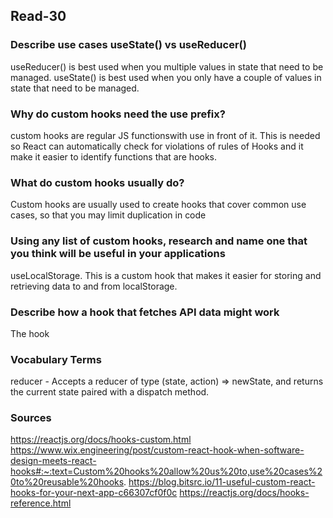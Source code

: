 ## Read-30

### Describe use cases useState() vs useReducer()
useReducer() is best used when you multiple values in state that need to be managed. useState() is best used when you only have a couple of values in state that need to be managed.

### Why do custom hooks need the use prefix?
custom hooks are regular JS functionswith use in front of it. This is needed so React can automatically check for violations of rules of Hooks and it make it easier to identify functions that are hooks.
  
### What do custom hooks usually do?
Custom hooks are usually used to create hooks that cover common use cases, so that you may limit duplication in code

### Using any list of custom hooks, research and name one that you think will be useful in your applications
useLocalStorage. This is a custom hook that makes it easier for storing and retrieving data to and from localStorage.

### Describe how a hook that fetches API data might work
The hook 

### Vocabulary Terms
reducer - Accepts a reducer of type (state, action) => newState, and returns the current state paired with a dispatch method.

### Sources
https://reactjs.org/docs/hooks-custom.html
https://www.wix.engineering/post/custom-react-hook-when-software-design-meets-react-hooks#:~:text=Custom%20hooks%20allow%20us%20to,use%20cases%20to%20reusable%20hooks.
https://blog.bitsrc.io/11-useful-custom-react-hooks-for-your-next-app-c66307cf0f0c
https://reactjs.org/docs/hooks-reference.html
